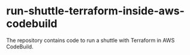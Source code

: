 # run-shuttle-terraform-inside-aws-codebuild
The repository contains code to run a shuttle with Terraform in AWS CodeBuild.

